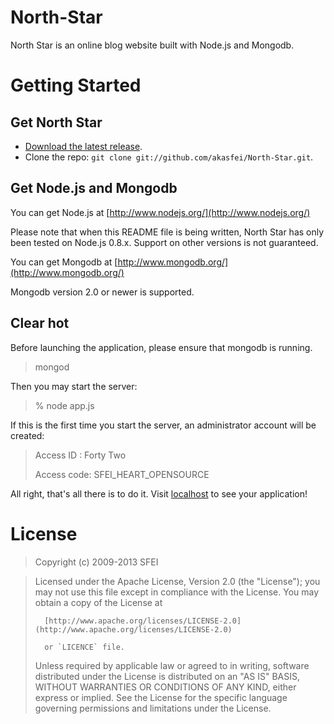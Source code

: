 North-Star
==========

North Star is an online blog website built with Node.js and Mongodb.

Getting Started
===============

Get North Star
--------------

* [Download the latest release](https://github.com/akasfei/North-Star/zipball/master).
* Clone the repo: `git clone git://github.com/akasfei/North-Star.git`.

Get Node.js and Mongodb
-----------------------

You can get Node.js at [http://www.nodejs.org/](http://www.nodejs.org/)

Please note that when this README file is being written, North Star has only been tested
on Node.js 0.8.x. Support on other versions is not guaranteed.

You can get Mongodb at [http://www.mongodb.org/](http://www.mongodb.org/)

Mongodb version 2.0 or newer is supported.

Clear hot
---------

Before launching the application, please ensure that mongodb is running.

> mongod

Then you may start the server:

> % node app.js

If this is the first time you start the server, an administrator account will be created:

>Access ID  : Forty Two
>
>Access code: SFEI_HEART_OPENSOURCE

All right, that's all there is to do it. Visit [localhost](http://localhost/) to see your application!

License
=======

>   Copyright (c) 2009-2013 SFEI

>   Licensed under the Apache License, Version 2.0 (the "License");
>   you may not use this file except in compliance with the License.
>   You may obtain a copy of the License at
>
>       [http://www.apache.org/licenses/LICENSE-2.0](http://www.apache.org/licenses/LICENSE-2.0)
>
>       or `LICENCE` file.
>
>   Unless required by applicable law or agreed to in writing, software
>   distributed under the License is distributed on an "AS IS" BASIS,
>   WITHOUT WARRANTIES OR CONDITIONS OF ANY KIND, either express or implied.
>   See the License for the specific language governing permissions and
>   limitations under the License.